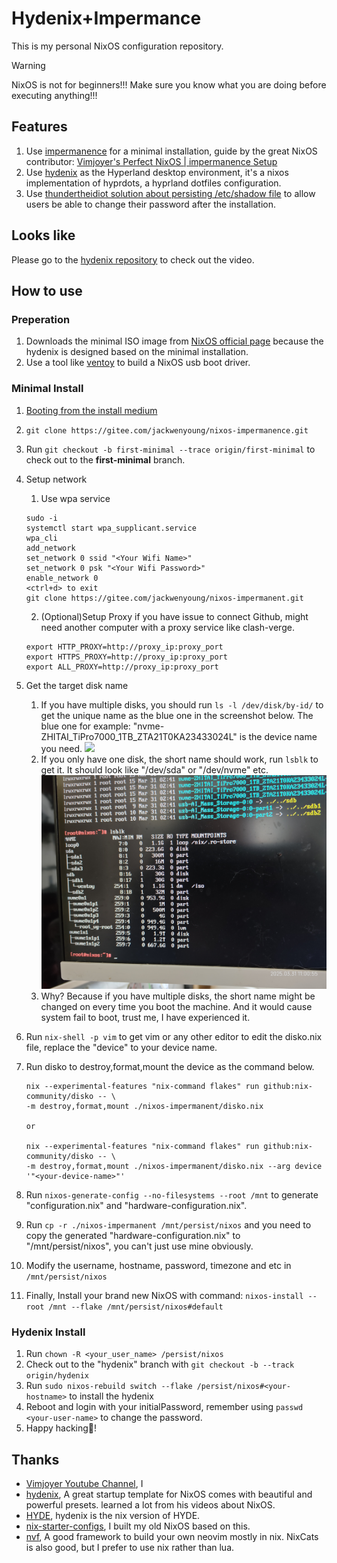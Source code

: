 # Hydenix+Impermance

This is my personal NixOS configuration repository.

> [!WARNING]
> NixOS is not for beginners!!! Make sure you know what you are doing before
> executing anything!!!

## Features

1. Use [impermanence](https://github.com/nix-community/impermanence) for a
   minimal installation, guide by the great NixOS contributor:
   [Vimjoyer's Perfect NixOS | impermanence Setup](https://www.youtube.com/watch?v=YPKwkWtK7l0)
2. Use [hydenix](https://github.com/richen604/hydenix) as the Hyperland desktop
   environment, it's a nixos implementation of hyprdots, a hyprland dotfiles
   configuration.
3. Use
   [thundertheidiot solution about persisting /etc/shadow file](https://github.com/nix-community/impermanence/issues/120#issuecomment-2382674299)
   to allow users be able to change their password after the installation.

## Looks like

Please go to the [hydenix repository](https://github.com/richen604/hydenix) to
check out the video.

## How to use

### Preperation

1. Downloads the minimal ISO image from
   [NixOS official page](https://nixos.org/download/) because the hydenix is
   designed based on the minimal installation.
2. Use a tool like [ventoy](https://www.ventoy.net/en/index.html) to build a
   NixOS usb boot driver.

### Minimal Install

1. [Booting from the install medium](https://nixos.org/manual/nixos/stable/#sec-installation-manual)
2. `git clone https://gitee.com/jackwenyoung/nixos-impermanence.git`
3. Run `git checkout -b first-minimal --trace origin/first-minimal` to check out
   to the **first-minimal** branch.
4. Setup network

   1. Use wpa service

   ```shell
   sudo -i
   systemctl start wpa_supplicant.service
   wpa_cli
   add_network
   set_network 0 ssid "<Your Wifi Name>"
   set_network 0 psk "<Your Wifi Password>"
   enable_network 0
   <ctrl+d> to exit
   git clone https://gitee.com/jackwenyoung/nixos-impermanent.git
   ```

   2. (Optional)Setup Proxy if you have issue to connect Github, might need
      another computer with a proxy service like clash-verge.

   ```shell
   export HTTP_PROXY=http://proxy_ip:proxy_port
   export HTTPS_PROXY=http://proxy_ip:proxy_port
   export ALL_PROXY=http://proxy_ip:proxy_port
   ```

5. Get the target disk name

   1. If you have multiple disks, you should run `ls -l /dev/disk/by-id/` to get
      the unique name as the blue one in the screenshot below. The blue one for
      example: "nvme-ZHITAI_TiPro7000_1TB_ZTA21T0KA23433024L" is the device name
      you need. ![](./attachments/IMG_20250331_105926.jpg)
   2. If you only have one disk, the short name should work, run `lsblk` to get
      it. It should look like "/dev/sda" or "/dev/nvme" etc.
      ![](./attachments/IMG_20250331_110054.jpg)
   3. Why? Because if you have multiple disks, the short name might be changed
      on every time you boot the machine. And it would cause system fail to
      boot, trust me, I have experienced it.

6. Run `nix-shell -p vim` to get vim or any other editor to edit the disko.nix
   file, replace the "device" to your device name.
7. Run disko to destroy,format,mount the device as the command below.

   ```shell
   nix --experimental-features "nix-command flakes" run github:nix-community/disko -- \
   -m destroy,format,mount ./nixos-impermanent/disko.nix

   or

   nix --experimental-features "nix-command flakes" run github:nix-community/disko -- \
   -m destroy,format,mount ./nixos-impermanent/disko.nix --arg device '"<your-device-name>"'
   ```

8. Run `nixos-generate-config --no-filesystems --root /mnt` to generate
   "configuration.nix" and "hardware-configuration.nix".
9. Run `cp -r ./nixos-impermanent /mnt/persist/nixos` and you need to copy the
   generated "hardware-configuration.nix" to "/mnt/persist/nixos", you can't
   just use mine obviously.
10. Modify the username, hostname, password, timezone and etc in
    `/mnt/persist/nixos`
11. Finally, Install your brand new NixOS with command:
    `nixos-install --root /mnt --flake /mnt/persist/nixos#default`

### Hydenix Install

1. Run `chown -R <your_user_name> /persist/nixos`
2. Check out to the "hydenix" branch with
   `git checkout -b --track origin/hydenix`
3. Run `sudo nixos-rebuild switch --flake /persist/nixos#<your-hostname>` to
   install the hydenix
4. Reboot and login with your initialPassword, remember using
   `passwd <your-user-name>` to change the password.
5. Happy hacking🤭!

## Thanks

- [Vimjoyer Youtube Channel](https://www.youtube.com/watch?v=YPKwkWtK7l0), I
- [hydenix](https://github.com/richen604/hydenix), A great startup template for
  NixOS comes with beautiful and powerful presets. learned a lot from his videos
  about NixOS.
- [HYDE](https://github.com/HyDE-Project/HyDE), hydenix is the nix version of
  HYDE.
- [nix-starter-configs](https://github.com/Misterio77/nix-starter-configs), I
  built my old NixOS based on this.
- [nvf](https://notashelf.github.io/nvf/index.xhtml), A good framework to build
  your own neovim mostly in nix. NixCats is also good, but I prefer to use nix
  rather than lua.
